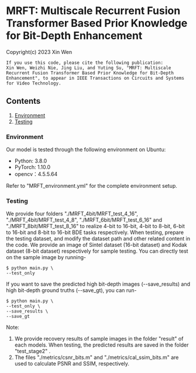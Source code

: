 #  MRFT: Multiscale Recurrent Fusion Transformer Based Prior Knowledge for Bit-Depth Enhancement
Copyright(c) 2023 Xin Wen
```
If you use this code, please cite the following publication:
Xin Wen, Weizhi Nie, Jing Liu, and Yuting Su, "MRFT: Multiscale Recurrent Fusion Transformer Based Prior Knowledge for Bit-Depth Enhancement", to appear in IEEE Transactions on Circuits and Systems for Video Technology.

```
## Contents

1. [Environment](#1)
2. [Testing](#2)


<h3 id="1">Environment</h3>
Our model is tested through the following environment on Ubuntu:

- Python: 3.8.0
- PyTorch: 1.10.0
- opencv：4.5.5.64

Refer to "MRFT_environment.yml" for the complete environment setup. 

### Testing
We provide four folders "./MRFT_4bit/MRFT_test_4_16", "./MRFT_4bit/MRFT_test_4_8", "./MRFT_6bit/MRFT_test_6_16" and "./MRFT_8bit/MRFT_test_8_16" to realize 4-bit to 16-bit, 4-bit to 8-bit, 6-bit to 16-bit and 8-bit to 16-bit BDE tasks respectively. When testing, prepare the testing dataset, and modify the dataset path and other related content in the code. We provide an image of Sintel dataset (16-bit dataset)  and Kodak dataset (8-bit dataset) respectively for sample testing. You can directly test on the sample image by running-

```
$ python main.py \
--test_only
```
If you want to save the predicted high bit-depth images (--save_results) and high bit-depth ground truths (--save_gt), you can  run-

```
$ python main.py \
--test_only \
--save_results \
--save_gt
```

Note: 

1. We provide recovery results of  sample images in the folder "result" of each models. When testing, the predicted results are saved in the folder "test_stage2" .
2. The files "./metrics/csnr_bits.m" and "./metrics/cal_ssim_bits.m" are used to calculate PSNR and SSIM, respectively.
